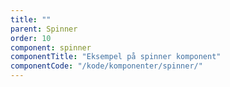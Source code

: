 ```yaml
---
title: ""
parent: Spinner
order: 10
component: spinner
componentTitle: "Eksempel på spinner komponent"
componentCode: "/kode/komponenter/spinner/"
---
```

